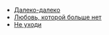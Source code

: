 * [Далеко-далеко](Далеко-далеко.md)
* [Любовь, которой больше нет](Любовь,%20которой%20больше%20нет.md)
* [Не уходи](Не%20уходи.md)